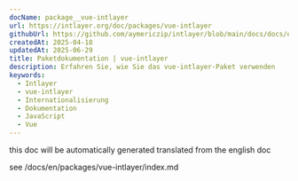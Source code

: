 ```yaml
---
docName: package__vue-intlayer
url: https://intlayer.org/doc/packages/vue-intlayer
githubUrl: https://github.com/aymericzip/intlayer/blob/main/docs/docs/en/packages/vue-intlayer/index.md
createdAt: 2025-04-18
updatedAt: 2025-06-29
title: Paketdokumentation | vue-intlayer
description: Erfahren Sie, wie Sie das vue-intlayer-Paket verwenden
keywords:
  - Intlayer
  - vue-intlayer
  - Internationalisierung
  - Dokumentation
  - JavaScript
  - Vue
---
```


this doc will be automatically generated translated from the english doc

see /docs/en/packages/vue-intlayer/index.md
